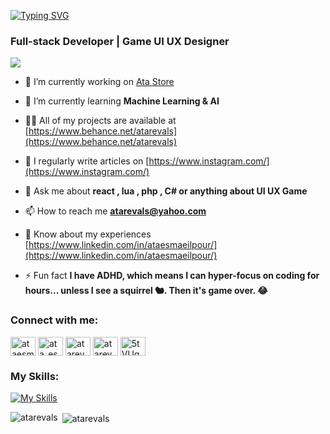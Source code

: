 <a href="#"><img src="https://readme-typing-svg.demolab.com?font=Fira+Code&pause=1000&color=F7E407&width=435&lines=Hi+%F0%9F%91%8B%2C+I'm+Ata+Revals;Hi+%F0%9F%91%8B%2C+I'm+Ata+Esmaeilpour" alt="Typing SVG" /></a>
<h3 align="left">Full-stack Developer | Game UI UX Designer</h3>

<a href="https://discord.gg/5tVUgq8" target="_blank"><img src="https://img.shields.io/badge/Discord-5865F2?style=for-the-badge&logo=discord&logoColor=white" /> </a>


- 🔭 I’m currently working on [Ata Store](https://ata.tebex.io/)

- 🌱 I’m currently learning **Machine Learning & AI**

- 👨‍💻 All of my projects are available at [https://www.behance.net/atarevals](https://www.behance.net/atarevals)

- 📝 I regularly write articles on [https://www.instagram.com/](https://www.instagram.com/)

- 💬 Ask me about **react , lua , php , C# or anything about UI UX Game**

- 📫 How to reach me **atarevals@yahoo.com**

- 📄 Know about my experiences [https://www.linkedin.com/in/ataesmaeilpour/](https://www.linkedin.com/in/ataesmaeilpour/)

- ⚡ Fun fact **I have ADHD, which means I can hyper-focus on coding for hours... unless I see a squirrel 🐿️. Then it's game over. 😂**

<h3 align="left">Connect with me:</h3>
<p align="left">
<a href="https://linkedin.com/in/ataesmaeilpour" target="blank"><img align="center" src="https://raw.githubusercontent.com/rahuldkjain/github-profile-readme-generator/master/src/images/icons/Social/linked-in-alt.svg" alt="ataesmaeilpour" height="30" width="40" /></a>
<a href="https://instagram.com/ata_esmaeilpour" target="blank"><img align="center" src="https://raw.githubusercontent.com/rahuldkjain/github-profile-readme-generator/master/src/images/icons/Social/instagram.svg" alt="ata_esmaeilpour" height="30" width="40" /></a>
<a href="https://www.behance.net/atarevals" target="blank"><img align="center" src="https://raw.githubusercontent.com/rahuldkjain/github-profile-readme-generator/master/src/images/icons/Social/behance.svg" alt="atarevals" height="30" width="40" /></a>
<a href="https://www.youtube.com/c/atarevalss" target="blank"><img align="center" src="https://raw.githubusercontent.com/rahuldkjain/github-profile-readme-generator/master/src/images/icons/Social/youtube.svg" alt="atarevalss" height="30" width="40" /></a>
<a href="https://discord.gg/5tVUgq8" target="blank"><img align="center" src="https://raw.githubusercontent.com/rahuldkjain/github-profile-readme-generator/master/src/images/icons/Social/discord.svg" alt="5tVUgq8" height="30" width="40" /></a>
</p>

<h3 align="left">My Skills:</h3>

[![My Skills](https://skillicons.dev/icons?i=js,html,css,lua,cs,react,figma,unity,vscode,visualstudio)](https://skillicons.dev)


<p><img align="left" src="https://github-readme-stats.vercel.app/api/top-langs?username=atarevals&show_icons=true&theme=dark&locale=en&layout=compact" alt="atarevals" /></p>

<p>&nbsp;<img align="center" src="https://github-readme-stats.vercel.app/api?username=atarevals&show_icons=true&theme=dark&title_color=ffffff&text_color=ffffff&hide_border=true&locale=en" alt="atarevals" /></p>

